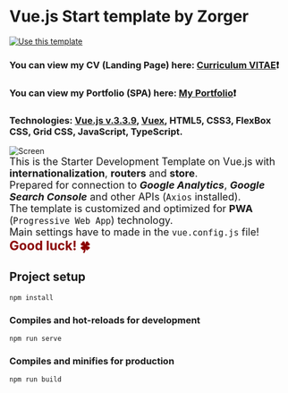 # Vue.js Start template by Zorger #
[![Use this template](https://img.shields.io/badge/Use%20this%20template-green?style=for-the-badge)](https://github.com/Zorger27/Vue-Start-template/generate)
### You can view my CV (Landing Page) here: [Curriculum VITAE](https://zorger27.github.io)❗️ ###
### You can view my Portfolio (SPA) here: [My Portfolio](https://Zorin.Expert)❗️ ###
### Technologies: [Vue.js v.3.3.9](https://v3.ru.vuejs.org), [Vuex](https://vuex.vuejs.org), HTML5, CSS3, FlexBox CSS, Grid CSS, JavaScript, TypeScript. ###
![Screen](https://github.com/Zorger27/Vue-Start-template/assets/30940416/7a20f594-12db-4de9-88fa-6bdf54ddff7e)
<br>
<span style="font-size: 18px;">This is the Starter Development Template on Vue.js with **internationalization**, **routers** and **store**.<br>
Prepared for connection to **_Google Analytics_**, **_Google Search Console_** and other APIs (`Axios` installed).<br>
The template is customized and optimized for **PWA** (`Progressive Web App`) technology.<br>
Main settings have to made in the ``vue.config.js`` file!</span><br>
<span style="font-size: 23px; color: darkred;">__Good luck! 🍀__</span>

## Project setup
```
npm install
```

### Compiles and hot-reloads for development
```
npm run serve
```

### Compiles and minifies for production
```
npm run build
```
